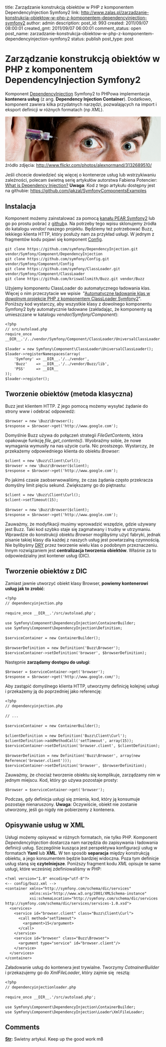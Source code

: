 title: Zarządzanie konstrukcją obiektów w PHP z komponentem DependencyInjection Symfony2
link: http://www.zalas.pl/zarzadzanie-konstrukcja-obiektow-w-php-z-komponentem-dependencyinjection-symfony2
author: admin
description: 
post_id: 993
created: 2011/09/07 08:00:01
created_gmt: 2011/09/07 06:00:01
comment_status: open
post_name: zarzadzanie-konstrukcja-obiektow-w-php-z-komponentem-dependencyinjection-symfony2
status: publish
post_type: post

<!--Komponent DependencyInjection Symfony2 to PHPowa implementacja kontenera usług (z ang. Dependency Injection Container). Dodatkowo, komponent zawiera kilka przydatnych narzędzi, pozwalających na import i eksport definicji w różnych formatach (np XML).-->

# Zarządzanie konstrukcją obiektów w PHP z komponentem DependencyInjection Symfony2

Komponent [DependencyInjection](https://github.com/symfony/DependencyInjection) Symfony2 to PHPowa implementacja **kontenera usług** (z ang. **Dependency Injection Container**). Dodatkowo, komponent zawiera kilka przydatnych narzędzi, pozwalających na import i eksport definicji w różnych formatach (np _XML_). 

![](/uploads/wp/2011/08/injection1.png)źródło zdjęcia: <http://www.flickr.com/photos/alexnormand/3132689510/>

Jeśli chcecie dowiedzieć się więcej o kontenerze usług lub wstrzykiwaniu zależności, polecam świetną serię artykułów autorstwa Fabiena Potencier: [What is Dependency Injection?](http://fabien.potencier.org/article/11/what-is-dependency-injection) **Uwaga**: Kod z tego artykułu dostępny jest na githubie: <https://github.com/jakzal/SymfonyComponentsExamples>

## Instalacja

Komponent możemy zainstalować za pomocą [kanału PEAR Symfony2](http://pear.symfony.com/) lub go po prostu pobrać z [github](https://github.com/symfony/Finder)a. Na potrzeby tego wpisu sklonujemy źródła do katalogu _vendor/_ naszego projektu. Będziemy też potrzebować Buzz, lekkiego klienta HTTP, który posłuży nam za przykład usługi. W jednym z fragmentów kodu pojawi się komponent [Config](https://github.com/symfony/Config/). 
    
    
    git clone https://github.com/symfony/DependencyInjection.git vendor/Symfony/Component/DependencyInjection
    git clone https://github.com/symfony/Config.git vendor/Symfony/Component/Config
    git clone https://github.com/symfony/ClassLoader.git vendor/Symfony/Component/ClassLoader
    git clone https://github.com/kriswallsmith/Buzz.git vendor/Buzz

Użyjemy komponentu ClassLoader do automatycznego ładowania klas. Więcej o nim przeczytacie we wpisie  "[Automatyczne ładowanie klas w dowolnym projekcie PHP z komponentem ClassLoader Symfony2](/automatyczne-ladowanie-klas-w-dowolnym-projekcie-php-z-komponentem-classloader-symfony2)". Poniższy kod wystarczy, aby wszystkie klasy z dowolnego komponentu Symfony2 były automatycznie ładowane (zakładając, że komponenty są umieszczane w katalogu _vendor/Symfony/Component_): 
    
    
    <?php
    // src/autoload.php
    require_once __DIR__.'/../vendor/Symfony/Component/ClassLoader/UniversalClassLoader.php';
    
    $loader = new Symfony\Component\ClassLoader\UniversalClassLoader();
    $loader->registerNamespaces(array(
        'Symfony' => __DIR__.'/../vendor',
        'Buzz'    => __DIR__.'/../vendor/Buzz/lib',
        'PSS'     => __DIR__
    ));
    $loader->register();

## Tworzenie obiektów (metoda klasyczna)

Buzz jest klientem HTTP. Z jego pomocą możemy wysyłać żądanie do strony www i odebrać odpowiedź: 
    
    
    $browser = new \Buzz\Browser();
    $response = $browser->get('http://www.google.com');

Domyślnie Buzz używa do połączeń strategii _FileGetContents_, która opakowuje funkcję _file_get_contents()_. Wyobraźmy sobie, że nowe wymagania wymusiły na nas użycie curla. Nic prostszego. Wystarczy, że przekażemy odpowiedniego klienta do obiektu _Browser_: 
    
    
    $client = new \Buzz\Client\Curl();
    $browser = new \Buzz\Browser($client);
    $response = $browser->get('http://www.google.com');

Po jakimś czasie zaobserwowaliśmy, że czas żądania często przekracza domyślny limit pięciu sekund. Zwiększamy go do piętnastu: 
    
    
    $client = new \Buzz\Client\Curl();
    $client->setTimeout(15);
    
    $browser = new \Buzz\Browser($client);
    $response = $browser->get('http://www.google.com');

Zauważmy, że modyfikacji musimy wprowadzić wszędzie, gdzie używany jest Buzz. Taki kod szybko staje się zagmatwany i trudny w utrzymaniu. Wprawdzie do konstrukcji obiektu _Browser_ moglibyśmy użyć fabryki, jednak pisanie takiej klasy dla każdej z naszych usług jest powtarzalną czynnością. Nie bylibyśmy [DRY](http://en.wikipedia.org/wiki/Don't_repeat_yourself) przez tworzenie wielu klas o podobnym przeznaczeniu. Innym rozwiązaniem jest **centralizacja tworzenia obiektów**. Właśnie za to odpowiedzialny jest kontener usług (DIC). 

## Tworzenie obiektów z DIC

Zamiast jawnie utworzyć obiekt klasy Browser, **powiemy kontenerowi usług jak to zrobić**: 
    
    
    <?php
    // dependencyinjection.php
    
    require_once __DIR__.'/src/autoload.php';
    
    use Symfony\Component\DependencyInjection\ContainerBuilder;
    use Symfony\Component\DependencyInjection\Definition;
    
    $serviceContainer = new ContainerBuilder();
    
    $browserDefinition = new Definition('Buzz\Browser');
    $serviceContainer->setDefinition('browser', $browserDefinition);

Następnie **zarządamy dostępu do usługi**: 
    
    
    $browser = $serviceContainer->get('browser');
    $response = $browser->get('http://www.google.com/');

Aby zastąpić domyślnego klienta HTTP, utworzymy definicję kolejnej usługi i przekażemy ją do poprzedniej jako referencję: 
    
    
    <?php
    // dependencyinjection.php
    
    // ...
    
    $serviceContainer = new ContainerBuilder();
    
    $clientDefinition = new Definition('Buzz\Client\Curl');
    $clientDefinition->addMethodCall('setTimeout', array(15));
    $serviceContainer->setDefinition('browser.client', $clientDefinition);
    
    $browserDefinition = new Definition('Buzz\Browser', array(new Reference('browser.client')));
    $serviceContainer->setDefinition('browser', $browserDefinition);

Zauważmy, że chociaż tworzenie obiektu się komplikuje, zarządzamy nim w jednym miejscu. Kod, który go używa pozostaje prosty: 
    
    
    $browser = $serviceContainer->get('browser');

Podczas, gdy definicja usługi się zmienia, kod, który ją konsumuje pozostaje nienaruszony. **Uwaga**: Oczywiście, obiekt nie zostanie utworzony, jeśli go nigdy nie pobierzemy z kontenera. 

## Opisywanie usług w XML

Usługi możemy opisywać w różnych formatach, nie tylko PHP. Komponent _DependencyInjection_ dostarcza nam narzędzia do zapisywania i ładowania definicji usług. Szczególnie kusząca jest perspektywa konfiguracji usług w formatach **Yaml** lub **XML**. W ten sposób **separacja** między konstrukcją obiektu, a jego konsumentem będzie bardziej widoczna. Poza tym definicje usług staną się **czytelniejsze**. Poniższy fragment kodu _XML_ opisuje te same usługi, które wcześniej zdefiniowaliśmy w PHP: 
    
    
    <?xml version="1.0" encoding="utf-8"?>
    <-- config/buzz.xml -->
    <container xmlns="http://symfony.com/schema/dic/services"
               xmlns:xsi="http://www.w3.org/2001/XMLSchema-instance"
               xsi:schemaLocation="http://symfony.com/schema/dic/services http://symfony.com/schema/dic/services/services-1.0.xsd">
      <services>
        <service id="browser.client" class="Buzz\Client\Curl">
          <call method="setTimeout">
            <argument>15</argument>
          </call>
        </service>
        <service id="browser" class="Buzz\Browser">
          <argument type="service" id="browser.client"/>
        </service>
      </services>
    </container>

Załadowanie usług do kontenera jest trywialne. Tworzymy _CotnainerBuilder_ i przekazujemy go do _XmlFileLoader_, który zajmie się  resztą: 
    
    
    <?php
    // dependencyinjectionloader.php
    
    require_once __DIR__.'/src/autoload.php';
    
    use Symfony\Component\DependencyInjection\ContainerBuilder;
    use Symfony\Component\DependencyInjection\Loader\XmlFileLoader;

## Comments

**[Str](#3074 "2011-09-15 01:59:51"):** Swietny artykul. Keep up the good work m8

